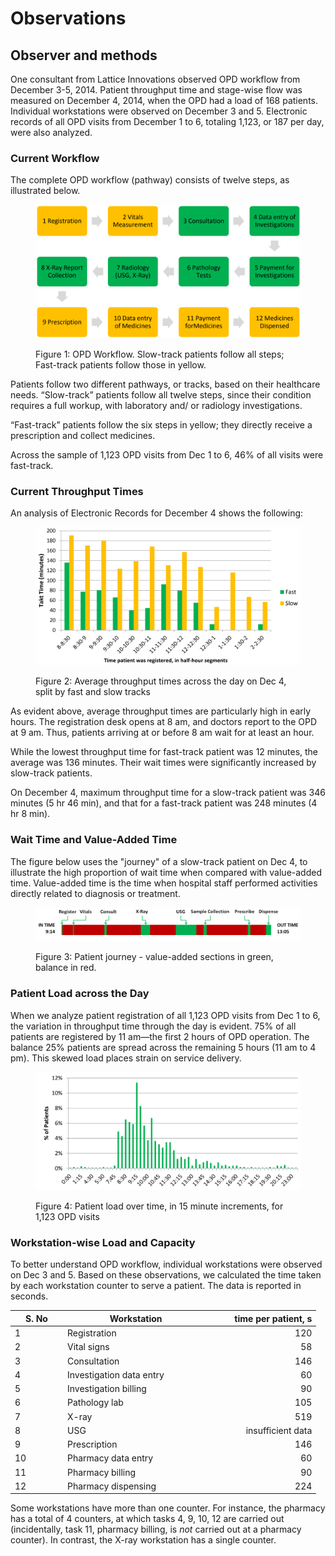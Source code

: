 # Observations


## Observer and methods

One consultant from Lattice Innovations observed OPD workflow from December 3-5, 2014. Patient throughput time and stage-wise flow was measured on December 4, 2014, when the OPD had a load of 168 patients. Individual workstations were observed on December 3 and 5. Electronic records of all OPD visits from December 1 to 6, totaling 1,123, or 187 per day, were also analyzed.

### Current Workflow


The complete OPD workflow (pathway) consists of twelve steps, as illustrated below.

<figure><img src="../.gitbook/assets/image (3).png" alt=""><figcaption><p>Figure 1: OPD Workflow. Slow-track patients follow all steps; Fast-track patients follow those in yellow.</p></figcaption></figure>

&#x20;Patients follow two different pathways, or tracks, based on their healthcare needs. “Slow-track” patients follow all twelve steps, since their condition requires a full workup, with laboratory and/ or radiology investigations.&#x20;

“Fast-track” patients follow the six steps in yellow; they directly receive a prescription and collect medicines.


Across the sample of 1,123 OPD visits from Dec 1 to 6, 46% of all visits were fast-track.

### Current Throughput Times&#xD;

An analysis of Electronic Records for December 4 shows the following:

<figure><img src="../.gitbook/assets/image (1) (1) (1).png" alt=""><figcaption><p>Figure 2: Average throughput times across the day on Dec 4, split by fast and slow tracks
</p></figcaption></figure>

As evident above, average throughput times are particularly high in early hours. The registration desk opens at 8 am, and doctors report to the OPD at 9 am. Thus, patients arriving at or before 8 am wait for at least an hour.

While the lowest throughput time for fast-track patient was 12 minutes, the average was 136 minutes. Their wait times were significantly increased by slow-track patients.


On December 4, maximum throughput time for a slow-track patient was 346 minutes (5 hr 46 min), and that for a fast-track patient was 248 minutes (4 hr 8 min).

### Wait Time and Value-Added Time


The figure below uses the "journey" of a slow-track patient on Dec 4, to illustrate the high proportion of wait time when compared with value-added time. Value-added time is the time when hospital staff performed activities directly related to diagnosis or treatment.

<figure><img src="../.gitbook/assets/image (2) (1).png" alt=""><figcaption><p>Figure 3: Patient journey - value-added sections in green, balance in red.</p></figcaption></figure>

### Patient Load across the Day
When we analyze patient registration of all 1,123 OPD visits from Dec 1 to 6, the variation in throughput time through the day is evident. 75% of all patients are registered by 11 am—the first 2 hours of OPD operation. The balance 25% patients are spread across the remaining 5 hours (11 am to 4 pm). This skewed load places strain on service delivery.

<figure><img src="../.gitbook/assets/image (3) (1).png" alt=""><figcaption><p>Figure 4: Patient load over time, in 15 minute increments, for 1,123 OPD visits</p></figcaption></figure>

### &#xD;Workstation-wise Load and Capacity

To better understand OPD workflow, individual workstations were observed on Dec 3 and 5. Based on these observations, we calculated the time taken by each workstation counter to serve a patient. The data is reported in seconds.

<table><thead><tr><th width="70" data-type="number">S. No</th><th width="219.333251953125">Workstation</th><th width="158" align="right">time per patient, s</th></tr></thead><tbody><tr><td>1</td><td>Registration</td><td align="right">120</td></tr><tr><td>2</td><td>Vital signs</td><td align="right">58</td></tr><tr><td>3</td><td>Consultation</td><td align="right">146</td></tr><tr><td>4</td><td>Investigation data entry</td><td align="right">60</td></tr><tr><td>5</td><td>Investigation billing</td><td align="right">90</td></tr><tr><td>6</td><td>Pathology lab</td><td align="right">105</td></tr><tr><td>7</td><td>X-ray</td><td align="right">519</td></tr><tr><td>8</td><td>USG</td><td align="right">insufficient data</td></tr><tr><td>9</td><td>Prescription</td><td align="right">146</td></tr><tr><td>10</td><td>Pharmacy data entry</td><td align="right">60</td></tr><tr><td>11</td><td>Pharmacy billing</td><td align="right">90</td></tr><tr><td>12</td><td>Pharmacy dispensing</td><td align="right">224</td></tr></tbody></table>

Some workstations have more than one counter. For instance, the pharmacy has a total of 4 counters, at which tasks 4, 9, 10, 12 are carried out (incidentally, task 11, pharmacy billing, is _not_ carried out at a pharmacy counter). In contrast, the X-ray workstation has a single counter.
